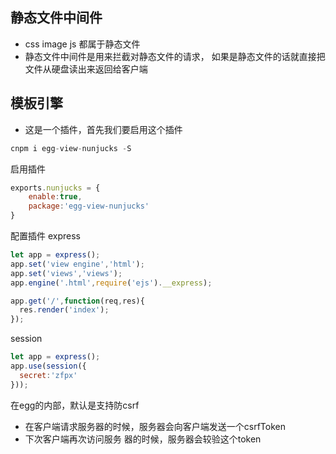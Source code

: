 ## 静态文件中间件
- css image js 都属于静态文件
- 静态文件中间件是用来拦截对静态文件的请求，
如果是静态文件的话就直接把文件从硬盘读出来返回给客户端

## 模板引擎
- 这是一个插件，首先我们要启用这个插件
```js
cnpm i egg-view-nunjucks -S
```

启用插件
```js
exports.nunjucks = {
    enable:true,
    package:'egg-view-nunjucks'
}
```

配置插件
express
```js
let app = express();
app.set('view engine','html');
app.set('views','views');
app.engine('.html',require('ejs').__express);

app.get('/',function(req,res){
  res.render('index');
});
```

session
```js
let app = express();
app.use(session({
  secret:'zfpx'
}));
```
在egg的内部，默认是支持防csrf
- 在客户端请求服务器的时候，服务器会向客户端发送一个csrfToken
- 下次客户端再次访问服务 器的时候，服务器会较验这个token
```js

```